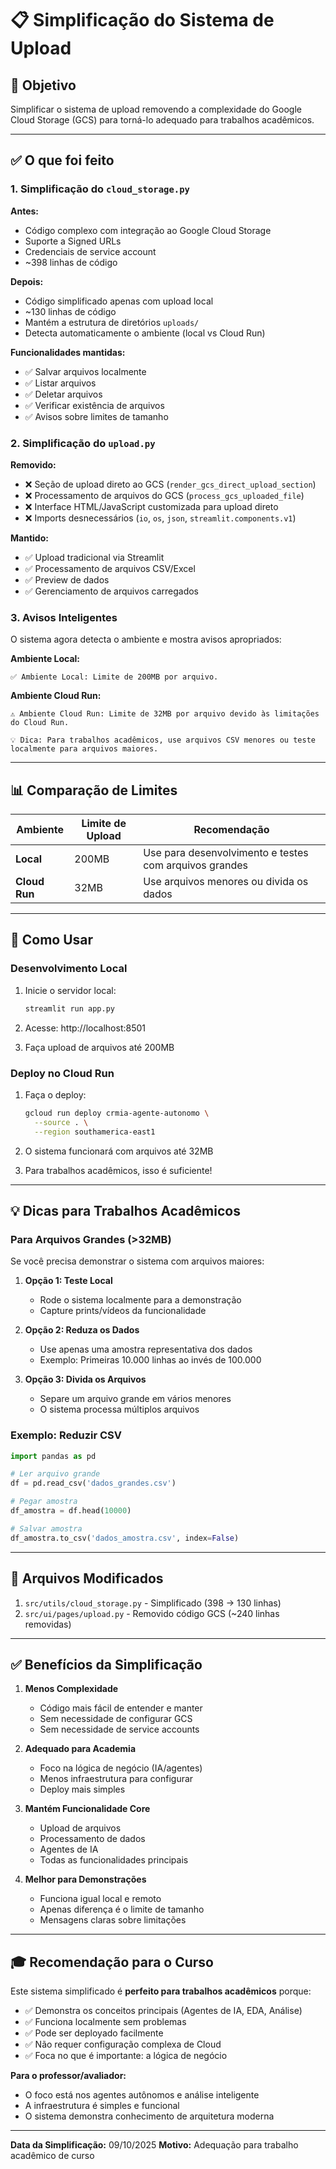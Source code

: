 # 📋 Simplificação do Sistema de Upload

## 🎯 Objetivo

Simplificar o sistema de upload removendo a complexidade do Google Cloud Storage (GCS) para torná-lo adequado para trabalhos acadêmicos.

---

## ✅ O que foi feito

### 1. **Simplificação do `cloud_storage.py`**

**Antes:**
- Código complexo com integração ao Google Cloud Storage
- Suporte a Signed URLs
- Credenciais de service account
- ~398 linhas de código

**Depois:**
- Código simplificado apenas com upload local
- ~130 linhas de código
- Mantém a estrutura de diretórios `uploads/`
- Detecta automaticamente o ambiente (local vs Cloud Run)

**Funcionalidades mantidas:**
- ✅ Salvar arquivos localmente
- ✅ Listar arquivos
- ✅ Deletar arquivos
- ✅ Verificar existência de arquivos
- ✅ Avisos sobre limites de tamanho

### 2. **Simplificação do `upload.py`**

**Removido:**
- ❌ Seção de upload direto ao GCS (`render_gcs_direct_upload_section`)
- ❌ Processamento de arquivos do GCS (`process_gcs_uploaded_file`)
- ❌ Interface HTML/JavaScript customizada para upload direto
- ❌ Imports desnecessários (`io`, `os`, `json`, `streamlit.components.v1`)

**Mantido:**
- ✅ Upload tradicional via Streamlit
- ✅ Processamento de arquivos CSV/Excel
- ✅ Preview de dados
- ✅ Gerenciamento de arquivos carregados

### 3. **Avisos Inteligentes**

O sistema agora detecta o ambiente e mostra avisos apropriados:

**Ambiente Local:**
```
✅ Ambiente Local: Limite de 200MB por arquivo.
```

**Ambiente Cloud Run:**
```
⚠️ Ambiente Cloud Run: Limite de 32MB por arquivo devido às limitações do Cloud Run.

💡 Dica: Para trabalhos acadêmicos, use arquivos CSV menores ou teste localmente para arquivos maiores.
```

---

## 📊 Comparação de Limites

| Ambiente | Limite de Upload | Recomendação |
|----------|------------------|--------------|
| **Local** | 200MB | Use para desenvolvimento e testes com arquivos grandes |
| **Cloud Run** | 32MB | Use arquivos menores ou divida os dados |

---

## 🚀 Como Usar

### Desenvolvimento Local

1. Inicie o servidor local:
   ```bash
   streamlit run app.py
   ```

2. Acesse: http://localhost:8501

3. Faça upload de arquivos até 200MB

### Deploy no Cloud Run

1. Faça o deploy:
   ```bash
   gcloud run deploy crmia-agente-autonomo \
     --source . \
     --region southamerica-east1
   ```

2. O sistema funcionará com arquivos até 32MB

3. Para trabalhos acadêmicos, isso é suficiente!

---

## 💡 Dicas para Trabalhos Acadêmicos

### Para Arquivos Grandes (>32MB)

Se você precisa demonstrar o sistema com arquivos maiores:

1. **Opção 1: Teste Local**
   - Rode o sistema localmente para a demonstração
   - Capture prints/vídeos da funcionalidade

2. **Opção 2: Reduza os Dados**
   - Use apenas uma amostra representativa dos dados
   - Exemplo: Primeiras 10.000 linhas ao invés de 100.000

3. **Opção 3: Divida os Arquivos**
   - Separe um arquivo grande em vários menores
   - O sistema processa múltiplos arquivos

### Exemplo: Reduzir CSV

```python
import pandas as pd

# Ler arquivo grande
df = pd.read_csv('dados_grandes.csv')

# Pegar amostra
df_amostra = df.head(10000)

# Salvar amostra
df_amostra.to_csv('dados_amostra.csv', index=False)
```

---

## 🔧 Arquivos Modificados

1. `src/utils/cloud_storage.py` - Simplificado (398 → 130 linhas)
2. `src/ui/pages/upload.py` - Removido código GCS (~240 linhas removidas)

---

## ✅ Benefícios da Simplificação

1. **Menos Complexidade**
   - Código mais fácil de entender e manter
   - Sem necessidade de configurar GCS
   - Sem necessidade de service accounts

2. **Adequado para Academia**
   - Foco na lógica de negócio (IA/agentes)
   - Menos infraestrutura para configurar
   - Deploy mais simples

3. **Mantém Funcionalidade Core**
   - Upload de arquivos
   - Processamento de dados
   - Agentes de IA
   - Todas as funcionalidades principais

4. **Melhor para Demonstrações**
   - Funciona igual local e remoto
   - Apenas diferença é o limite de tamanho
   - Mensagens claras sobre limitações

---

## 🎓 Recomendação para o Curso

Este sistema simplificado é **perfeito para trabalhos acadêmicos** porque:

- ✅ Demonstra os conceitos principais (Agentes de IA, EDA, Análise)
- ✅ Funciona localmente sem problemas
- ✅ Pode ser deployado facilmente
- ✅ Não requer configuração complexa de Cloud
- ✅ Foca no que é importante: a lógica de negócio

**Para o professor/avaliador:**
- O foco está nos agentes autônomos e análise inteligente
- A infraestrutura é simples e funcional
- O sistema demonstra conhecimento de arquitetura moderna

---

**Data da Simplificação:** 09/10/2025
**Motivo:** Adequação para trabalho acadêmico de curso


